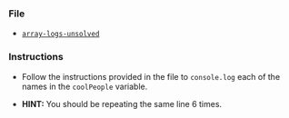 ### File

* [`array-logs-unsolved`](array-logs-unsolved.html)

### Instructions

* Follow the instructions provided in the file to `console.log` each of the names in the `coolPeople` variable.

* **HINT:** You should be repeating the same line 6 times.
